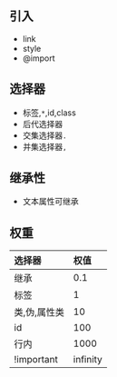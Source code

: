 ## 引入
- link
- style
- @import

## 选择器
- 标签,`*`,id,class
- 后代选择器` `
- 交集选择器`.`
- 并集选择器`,`

## 继承性
- 文本属性可继承

## 权重
| 选择器 | 权值 |
| :---- | :---- |
| 继承 | 0.1 |
| 标签 | 1 |
| 类,伪,属性类 | 10 |
| id | 100 |
| 行内 | 1000 |
| !important | infinity |

